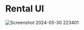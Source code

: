 # Rental UI

![Screenshot 2024-05-30 223401](https://github.com/khaymanii/Rental_UI/assets/116851212/361c73b7-77ca-42c3-8344-f7ecc98614fc)
